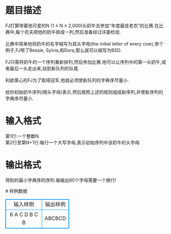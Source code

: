 # 

 
 # 题目描述 
<p>
FJ打算带着他可爱的N (1 ≤ N ≤ 2,000)头奶牛去参加”年度最佳老农”的比赛.在比赛中,每个农夫把他的奶牛排成一列,然后准备经过评委检验. <br><br>比赛中简单地将奶牛的名字缩写为其头字母(the initial letter of every cow),举个例子,FJ带了Bessie, Sylvia,和Dora,那么就可以缩写为BSD. <br><br>FJ只需将奶牛的一个序列重新排列,然后参加比赛.他可以让序列中的第一头奶牛,或者最后一头走出来,站到新队列的队尾. <br><br>利欲熏心的FJ为了取得冠军,他就必须使新队列的字典序尽量小. <br><br>给你初始奶牛序列(用头字母)表示,然后按照上述的规则组成新序列,并使新序列的字典序尽量小. <br></p> 

 
 # 输入格式 
<p>
第1行:一个整数N. <br>第2行至第N+1行:每行一个大写字母,表示初始序列中该奶牛的头字母. <br></p> 

 
 # 输出格式 
<p>
得到的最小字典序的序列.每输出80个字母需要一个换行! <br></p> 
# 样例数据
<style>
        table,table tr th, table tr td { border:1px solid #0094ff; }
        table { width: 200px; min-height: 25px; line-height: 25px; text-align: center; border-collapse: collapse;}   
    </style>
<table>
	<tr>
		<td>输入样例</td>
		<td>输出样例</td>
	</tr>
<tr><td>6
A
C
D
B
C
B
</td><td>
ABCBCD</td></tr></table>
